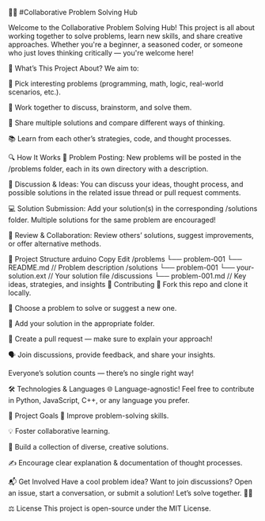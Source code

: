 🚀✨ #Collaborative Problem Solving Hub

Welcome to the Collaborative Problem Solving Hub!
This project is all about working together to solve problems, learn new skills, and share creative approaches. Whether you're a beginner, a seasoned coder, or someone who just loves thinking critically — you're welcome here!

📝 What’s This Project About?
We aim to:

🧠 Pick interesting problems (programming, math, logic, real-world scenarios, etc.).

🤝 Work together to discuss, brainstorm, and solve them.

🔄 Share multiple solutions and compare different ways of thinking.

📚 Learn from each other’s strategies, code, and thought processes.

🔍 How It Works
📄 Problem Posting:
New problems will be posted in the /problems folder, each in its own directory with a description.

💬 Discussion & Ideas:
You can discuss your ideas, thought process, and possible solutions in the related issue thread or pull request comments.

💻 Solution Submission:
Add your solution(s) in the corresponding /solutions folder. Multiple solutions for the same problem are encouraged!

🧐 Review & Collaboration:
Review others’ solutions, suggest improvements, or offer alternative methods.

📁 Project Structure
arduino
Copy
Edit
/problems
    └── problem-001
         └── README.md  // Problem description
/solutions
    └── problem-001
         └── your-solution.ext  // Your solution file
/discussions
    └── problem-001.md  // Key ideas, strategies, and insights
🌟 Contributing
🍴 Fork this repo and clone it locally.

🎯 Choose a problem to solve or suggest a new one.

📂 Add your solution in the appropriate folder.

🔀 Create a pull request — make sure to explain your approach!

🗣️ Join discussions, provide feedback, and share your insights.

Everyone’s solution counts — there’s no single right way!

🛠️ Technologies & Languages
🌐 Language-agnostic!
Feel free to contribute in Python, JavaScript, C++, or any language you prefer.

🎯 Project Goals
🚀 Improve problem-solving skills.

💡 Foster collaborative learning.

🌱 Build a collection of diverse, creative solutions.

✍️ Encourage clear explanation & documentation of thought processes.

📬 Get Involved
Have a cool problem idea? Want to join discussions?
Open an issue, start a conversation, or submit a solution!
Let’s solve together. 💪✨

⚖️ License
This project is open-source under the MIT License.
